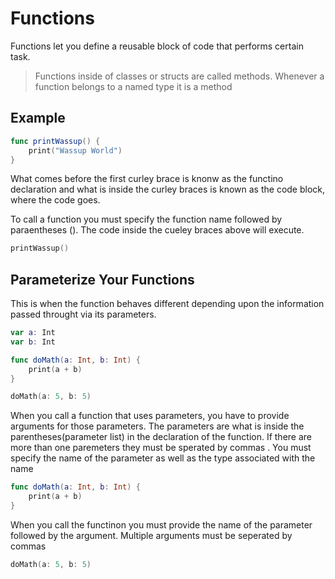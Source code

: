 # Functions

Functions let you define a reusable block of code that performs certain task.
> Functions inside of classes or structs are called methods. Whenever a function belongs to a named type it is a method

## Example
``` swift
func printWassup() {
    print("Wassup World")
}
```

What comes before the first curley brace is knonw as the functino declaration and what is inside the curley braces is known as the code block, where the code goes.

To call a function you must specify the function name followed by paraentheses (). The code inside the cueley braces above will execute. 

``` swift
printWassup()
```
## Parameterize Your Functions

This is when the function behaves different depending upon the information passed throught via its parameters.

``` swift
var a: Int
var b: Int

func doMath(a: Int, b: Int) {
    print(a + b)
}

doMath(a: 5, b: 5)
```

When you call a function that uses parameters, you have to provide arguments for those parameters.
The parameters are what is inside the parentheses(parameter list) in the declaration of the function. If there are more than one paremeters they must be sperated by commas .
You must specify the name of the parameter as well as the type associated with the name

``` swift
func doMath(a: Int, b: Int) {
    print(a + b)
}
```
When you call the functinon you must provide the name of the parameter followed by the argument. Multiple arguments must be seperated by commas 

``` swift
doMath(a: 5, b: 5)
```

